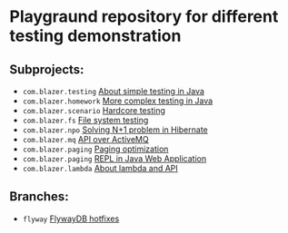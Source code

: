 # Playgraund repository for different testing demonstration

## Subprojects:

 * `com.blazer.testing` [About simple testing in Java](http://blog.blzr.me/2012/08/blog-post_3.html)
 * `com.blazer.homework` [More complex testing in Java](http://blog.blzr.me/2012/08/blog-post_10.html)
 * `com.blazer.scenario` [Hardcore testing](http://blog.blzr.me/2013/03/blog-post_27.html)
 * `com.blazer.fs` [File system testing](http://blog.blzr.me/2013/05/blog-post_31.html)
 * `com.blazer.npo` [Solving N+1 problem in Hibernate](http://blog.blzr.me/2013/11/n1-hibernate.html)
 * `com.blazer.mq` [API over ActiveMQ](http://blog.blzr.me/2013/11/api-over-activemq.html)
 * `com.blazer.paging` [Paging optimization](http://blog.blzr.me/2013/12/blog-post_8.html)
 * `com.blazer.paging` [REPL in Java Web Application](http://blog.blzr.me/2013/12/repl-java-web-application.html)
 * `com.blazer.lambda` [About lambda and API](http://blog.blzr.me/2014/03/api.html)

## Branches:

 * `flyway` [FlywayDB hotfixes](http://flywaydb.org/documentation/faq.html#hot-fixes)
